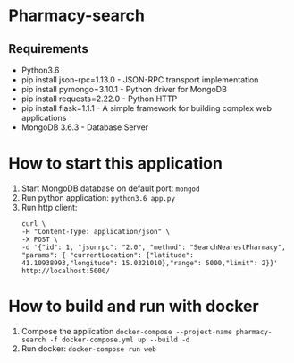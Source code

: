 # Pharmacy-search

## Requirements
* Python3.6
* pip install json-rpc=1.13.0 - JSON-RPC transport implementation
* pip install pymongo=3.10.1 - Python driver for MongoDB
* pip install requests=2.22.0 - Python HTTP
* pip install flask=1.1.1 - A simple framework for building complex web applications
* MongoDB 3.6.3 - Database Server

# How to start this application
1. Start MongoDB database on default port: `mongod`
1. Run python application: `python3.6 app.py`
1. Run http client:
    ```
    curl \
    -H "Content-Type: application/json" \
    -X POST \
    -d '{"id": 1, "jsonrpc": "2.0", "method": "SearchNearestPharmacy", "params": { "currentLocation": {"latitude": 41.10938993,"longitude": 15.0321010},"range": 5000,"limit": 2}}' http://localhost:5000/
    ```

# How to build and run with docker
1. Compose the application `docker-compose --project-name pharmacy-search -f docker-compose.yml up --build -d`
1. Run docker: `docker-compose run web`
